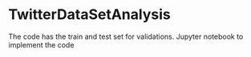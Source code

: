 # TwitterDataSetAnalysis

The code has the train and test set for validations.
Jupyter notebook to implement the code
